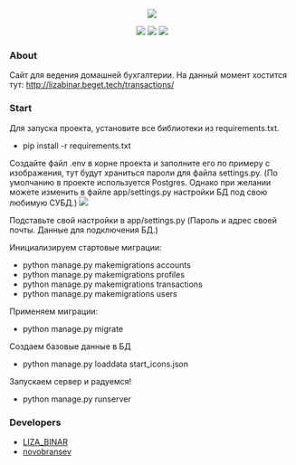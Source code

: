 <p align="center">
    <img src="https://i.ibb.co/BsSYhcT/QI4r-e-Tyd4-I.jpg">
</p>

<p align="center">
    <img src="https://img.shields.io/badge/Python-3.10.6-yellowgreen">
    <img src="https://img.shields.io/badge/Django-4.1-green">
    <img src="https://img.shields.io/badge/Version-0.0-yellow">
</p>

### About

Сайт для ведения домашней бухгалтерии.
На данный момент хостится тут: http://lizabinar.beget.tech/transactions/

### Start

Для запуска проекта, установите все библиотеки из requirements.txt.
- pip install -r requirements.txt

Создайте файл .env в корне проекта и заполните его по примеру с изображения, тут будут храниться пароли для файла settings.py.
(По умолчанию в проекте используется Postgres. Однако при желании можете изменить в файле app/settings.py настройки БД под свою любимую СУБД.) 
<img src="https://i.ibb.co/vZT58Qs/image.png"> 

<p align="center">
<p>
Подставьте свой настройки в app/settings.py (Пароль и адрес своей почты. Данные для подключения БД.)

Инициализируем стартовые миграции:
- python manage.py makemigrations accounts
- python manage.py makemigrations profiles
- python manage.py makemigrations transactions
- python manage.py makemigrations users

Применяем миграции:

- python manage.py migrate

Создаем базовые данные в БД
- python manage.py loaddata start_icons.json

Запускаем сервер и радуемся!
- python manage.py runserver


### Developers

- [LIZA_BINAR](https://github.com/LizaBinar)
- [novobransev](https://github.com/novobransev?tab=repositories)
